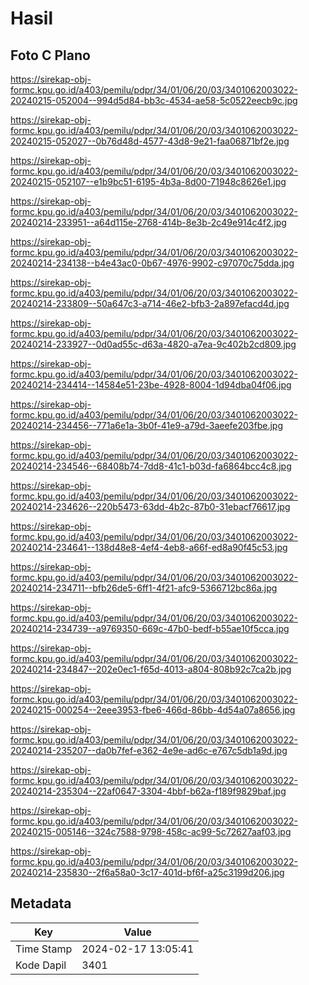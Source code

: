# Hasil

## Foto C Plano

https://sirekap-obj-formc.kpu.go.id/a403/pemilu/pdpr/34/01/06/20/03/3401062003022-20240215-052004--994d5d84-bb3c-4534-ae58-5c0522eecb9c.jpg

https://sirekap-obj-formc.kpu.go.id/a403/pemilu/pdpr/34/01/06/20/03/3401062003022-20240215-052027--0b76d48d-4577-43d8-9e21-faa06871bf2e.jpg

https://sirekap-obj-formc.kpu.go.id/a403/pemilu/pdpr/34/01/06/20/03/3401062003022-20240215-052107--e1b9bc51-6195-4b3a-8d00-71948c8626e1.jpg

https://sirekap-obj-formc.kpu.go.id/a403/pemilu/pdpr/34/01/06/20/03/3401062003022-20240214-233951--a64d115e-2768-414b-8e3b-2c49e914c4f2.jpg

https://sirekap-obj-formc.kpu.go.id/a403/pemilu/pdpr/34/01/06/20/03/3401062003022-20240214-234138--b4e43ac0-0b67-4976-9902-c97070c75dda.jpg

https://sirekap-obj-formc.kpu.go.id/a403/pemilu/pdpr/34/01/06/20/03/3401062003022-20240214-233809--50a647c3-a714-46e2-bfb3-2a897efacd4d.jpg

https://sirekap-obj-formc.kpu.go.id/a403/pemilu/pdpr/34/01/06/20/03/3401062003022-20240214-233927--0d0ad55c-d63a-4820-a7ea-9c402b2cd809.jpg

https://sirekap-obj-formc.kpu.go.id/a403/pemilu/pdpr/34/01/06/20/03/3401062003022-20240214-234414--14584e51-23be-4928-8004-1d94dba04f06.jpg

https://sirekap-obj-formc.kpu.go.id/a403/pemilu/pdpr/34/01/06/20/03/3401062003022-20240214-234456--771a6e1a-3b0f-41e9-a79d-3aeefe203fbe.jpg

https://sirekap-obj-formc.kpu.go.id/a403/pemilu/pdpr/34/01/06/20/03/3401062003022-20240214-234546--68408b74-7dd8-41c1-b03d-fa6864bcc4c8.jpg

https://sirekap-obj-formc.kpu.go.id/a403/pemilu/pdpr/34/01/06/20/03/3401062003022-20240214-234626--220b5473-63dd-4b2c-87b0-31ebacf76617.jpg

https://sirekap-obj-formc.kpu.go.id/a403/pemilu/pdpr/34/01/06/20/03/3401062003022-20240214-234641--138d48e8-4ef4-4eb8-a66f-ed8a90f45c53.jpg

https://sirekap-obj-formc.kpu.go.id/a403/pemilu/pdpr/34/01/06/20/03/3401062003022-20240214-234711--bfb26de5-6ff1-4f21-afc9-5366712bc86a.jpg

https://sirekap-obj-formc.kpu.go.id/a403/pemilu/pdpr/34/01/06/20/03/3401062003022-20240214-234739--a9769350-669c-47b0-bedf-b55ae10f5cca.jpg

https://sirekap-obj-formc.kpu.go.id/a403/pemilu/pdpr/34/01/06/20/03/3401062003022-20240214-234847--202e0ec1-f65d-4013-a804-808b92c7ca2b.jpg

https://sirekap-obj-formc.kpu.go.id/a403/pemilu/pdpr/34/01/06/20/03/3401062003022-20240215-000254--2eee3953-fbe6-466d-86bb-4d54a07a8656.jpg

https://sirekap-obj-formc.kpu.go.id/a403/pemilu/pdpr/34/01/06/20/03/3401062003022-20240214-235207--da0b7fef-e362-4e9e-ad6c-e767c5db1a9d.jpg

https://sirekap-obj-formc.kpu.go.id/a403/pemilu/pdpr/34/01/06/20/03/3401062003022-20240214-235304--22af0647-3304-4bbf-b62a-f189f9829baf.jpg

https://sirekap-obj-formc.kpu.go.id/a403/pemilu/pdpr/34/01/06/20/03/3401062003022-20240215-005146--324c7588-9798-458c-ac99-5c72627aaf03.jpg

https://sirekap-obj-formc.kpu.go.id/a403/pemilu/pdpr/34/01/06/20/03/3401062003022-20240214-235830--2f6a58a0-3c17-401d-bf6f-a25c3199d206.jpg


## Metadata

| Key        | Value               |
| ---------- | ------------------- |
| Time Stamp | 2024-02-17 13:05:41 |
| Kode Dapil | 3401                |



